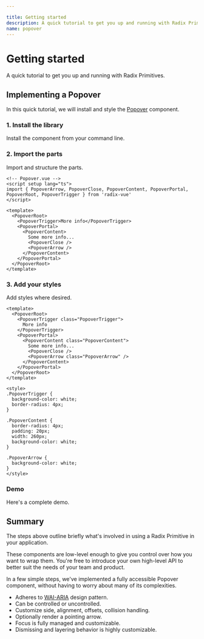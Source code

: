 ```yaml
---

title: Getting started
description: A quick tutorial to get you up and running with Radix Primitives.
name: popover
---
```


<script setup>
import HeroContainer from '../../components/HeroContainer.vue'
import DemoGettingStarted from '../../components/demo/GettingStarted/index.vue'
import HeroCodeGroup from '../../components/HeroCodeGroup.vue'
</script>

# Getting started

<Description>
A quick tutorial to get you up and running with Radix Primitives.
</Description>

## Implementing a Popover

In this quick tutorial, we will install and style the [Popover](../components/popover) component.

### 1. Install the library

Install the component from your command line.

<InstallationTabs value="radix-vue" />

### 2. Import the parts

Import and structure the parts.

```vue twoslash
<!-- Popover.vue -->
<script setup lang="ts">
import { PopoverArrow, PopoverClose, PopoverContent, PopoverPortal, PopoverRoot, PopoverTrigger } from 'radix-vue'
</script>

<template>
  <PopoverRoot>
    <PopoverTrigger>More info</PopoverTrigger>
    <PopoverPortal>
      <PopoverContent>
        Some more info...
        <PopoverClose />
        <PopoverArrow />
      </PopoverContent>
    </PopoverPortal>
  </PopoverRoot>
</template>
```

### 3. Add your styles

Add styles where desired.

```vue
<template>
  <PopoverRoot>
    <PopoverTrigger class="PopoverTrigger">
      More info
    </PopoverTrigger>
    <PopoverPortal>
      <PopoverContent class="PopoverContent">
        Some more info...
        <PopoverClose />
        <PopoverArrow class="PopoverArrow" />
      </PopoverContent>
    </PopoverPortal>
  </PopoverRoot>
</template>

<style>
.PopoverTrigger {
  background-color: white;
  border-radius: 4px;
}

.PopoverContent {
  border-radius: 4px;
  padding: 20px;
  width: 260px;
  background-color: white;
}

.PopoverArrow {
  background-color: white;
}
</style>
```

### Demo

Here's a complete demo.

<HeroContainer>
<DemoGettingStarted />
<template v-slot:codeSlot>
<HeroCodeGroup>
<div filename="index.vue">

<<< ../../components/demo/GettingStarted/index.vue

</div>
<div filename="styles.css">

<<< ../../components/demo/GettingStarted/styles.css

</div>
</HeroCodeGroup>
</template>
</HeroContainer>

## Summary

The steps above outline briefly what's involved in using a Radix Primitive in your application.

These components are low-level enough to give you control over how you want to wrap them. You're free to introduce your own high-level API to better suit the needs of your team and product.

In a few simple steps, we've implemented a fully accessible Popover component, without having to worry about many of its complexities.

- Adheres to [WAI-ARIA](https://www.w3.org/WAI/ARIA/apg/patterns/dialogmodal) design pattern.
- Can be controlled or uncontrolled.
- Customize side, alignment, offsets, collision handling.
- Optionally render a pointing arrow.
- Focus is fully managed and customizable.
- Dismissing and layering behavior is highly customizable.
